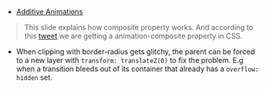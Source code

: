 - [Additive Animations](http://spake.github.io/additive-animations-slides/#1)

> This slide explains how composite property works. And according to this [tweet](https://twitter.com/DasSurma/status/892678387076132865) we are getting a animation-composite property in CSS.

- When clipping with border-radius gets glitchy, the parent can be forced to a new layer with `transform: translateZ(0)` to fix the problem. E.g when a transition bleeds out of its container that already has a `overflow: hidden` set.
